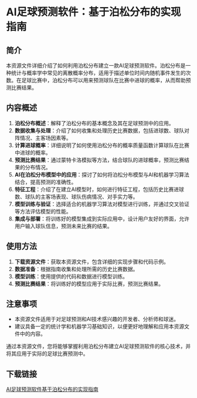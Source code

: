 # AI足球预测软件：基于泊松分布的实现指南

## 简介
本资源文件详细介绍了如何利用泊松分布建立一款AI足球预测软件。泊松分布是一种统计与概率学中常见的离散概率分布，适用于描述单位时间内随机事件发生的次数。在足球比赛中，泊松分布可以用来预测球队在比赛中进球的概率，从而帮助预测比赛结果。

## 内容概述
1. **泊松分布概述**：解释了泊松分布的基本概念及其在足球预测中的应用。
2. **数据收集与处理**：介绍了如何收集和处理历史比赛数据，包括进球数、球队对阵情况、主客场因素等。
3. **计算进球概率**：详细说明了如何使用泊松分布的概率质量函数计算球队在比赛中进球的概率。
4. **预测比赛结果**：通过蒙特卡洛模拟等方法，结合球队的进球概率，预测比赛结果的分布情况。
5. **AI在泊松分布模型中的应用**：探讨了如何将泊松分布模型与AI和机器学习算法结合，提高预测的准确性。
6. **特征工程**：介绍了在建立AI模型时，如何进行特征工程，包括历史比赛进球数、球队的主客场表现、球队伤病情况、对手实力等。
7. **模型训练与验证**：选择适合的机器学习算法对模型进行训练，并通过交叉验证等方法评估模型的性能。
8. **集成与部署**：将训练好的模型集成到实际应用中，设计用户友好的界面，允许用户输入球队信息，预测未来比赛的结果。

## 使用方法
1. **下载资源文件**：获取本资源文件，包含详细的实现步骤和代码示例。
2. **数据准备**：根据指南收集和处理所需的历史比赛数据。
3. **模型训练**：使用提供的代码和数据进行模型训练。
4. **预测比赛结果**：将训练好的模型应用于实际比赛，预测比赛结果。

## 注意事项
- 本资源文件适用于对足球预测和AI技术感兴趣的开发者、分析师和球迷。
- 建议具备一定的统计学和机器学习基础知识，以便更好地理解和应用本资源文件中的内容。

通过本资源文件，您将能够掌握利用泊松分布建立AI足球预测软件的核心技术，并将其应用于实际的足球比赛预测中。

## 下载链接

[AI足球预测软件基于泊松分布的实现指南](https://pan.quark.cn/s/9f9dc9bae35b)